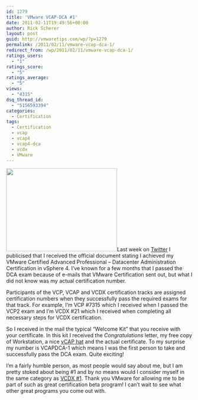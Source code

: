 ```yaml
---
id: 1279
title: 'VMware VCAP-DCA #1'
date: 2011-02-11T19:49:56+00:00
author: Rick Scherer
layout: post
guid: http://vmwaretips.com/wp/?p=1279
permalink: /2011/02/11/vmware-vcap-dca-1/
redirect_from: /wp/2011/02/11/vmware-vcap-dca-1/
ratings_users:
  - "1"
ratings_score:
  - "5"
ratings_average:
  - "5"
views:
  - "4315"
dsq_thread_id:
  - "5156593394"
categories:
  - Certification
tags:
  - Certification
  - vcap
  - vcap4
  - vcap4-dca
  - vcdx
  - VMware
---
```

<a rel="attachment wp-att-1280" href="http://vmwaretips.com/wp/wp-content/uploads/2011/02/img064.jpg"><img class="alignright size-medium wp-image-1280" title="VCAP-DCA" src="http://vmwaretips.com/wp/wp-content/uploads/2011/02/img064-300x224.jpg" alt="" width="300" height="224" srcset="http://vmwaretips.com/wp/wp-content/uploads/2011/02/img064-300x224.jpg 300w, http://vmwaretips.com/wp/wp-content/uploads/2011/02/img064.jpg 740w" sizes="(max-width: 300px) 100vw, 300px" /></a>Last week on <a href="http://www.twitter.com/rick_vmwaretips" target="_blank">Twitter</a> I publicised that I received the official document stating I achieved my VMware Certified Advanced Professional &#8211; Datacenter Administration Certification in vSphere 4. I&#8217;ve known for a few months that I passed the DCA exam because of e-mails that VMware Certification sent out, but what I did not know was my actual certification number.

Participants of the VCP, VCAP and VCDX certification tracks are assigned certification numbers when they successfully pass the required exams for that track. For example, I&#8217;m VCP #7315 which I received when I passed the VCP2 exam and I&#8217;m VCDX #21 which I received when completing all necessary steps for VCDX certification.

So I received in the mail the typical &#8220;Welcome Kit&#8221; that you receive with your certificate. In this kit I received the _Congratulations_ letter, my free copy of Workstation, a nice <a href="http://twitpic.com/3x7k6q" target="_blank">vCAP hat</a> and the actual certificate. To my surprise my number is VCAPDCA-1 which means I was the first person to take and successfully pass the DCA exam. Quite exciting!

I&#8217;m a fairly humble person, as most people would say about me, but I am pretty stoked about being #1 and by no means would I consider myself in the same category as <a href="http://twitter.com/vcdx001" target="_blank">VCDX #1</a>. Thank you VMware for allowing me to be part of such as great certification beta program! I can&#8217;t wait to see what other great programs you come out with.
